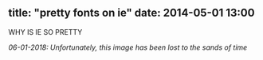 title: "pretty fonts on ie"
date: 2014-05-01 13:00
---

WHY IS IE SO PRETTY

*06-01-2018: Unfortunately, this image has been lost to the sands of time*
